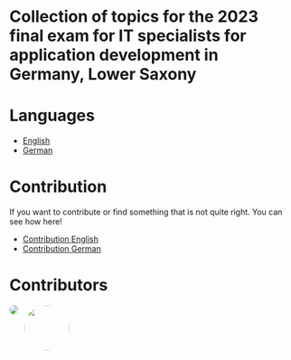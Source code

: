 # Collection of topics for the 2023 final exam for IT specialists for application development in Germany, Lower Saxony

# Languages
- [English](/ENG/)
- [German](/GER/)

# Contribution
If you want to contribute or find something that is not quite right. You can see how here!
- [Contribution English](/ENG/README.md/#contribution)
- [Contribution German](/GER/README.md/#contribution)

# Contributors
<div style="display: flex">
  <a href="https://github.com/Jinoyoko-Fusunshi">
    <img src="https://github.com/Jinoyoko-Fusunshi.png?size=80" style="border-radius: 50%; margin-right: 10px" />
  </a>

  <a href="https://github.com/GodDevourer">
    <img src="https://github.com/GodDevourer.png" style="border-radius: 50%; width: 80px; height: 80px;" />
  </a>
</div>
